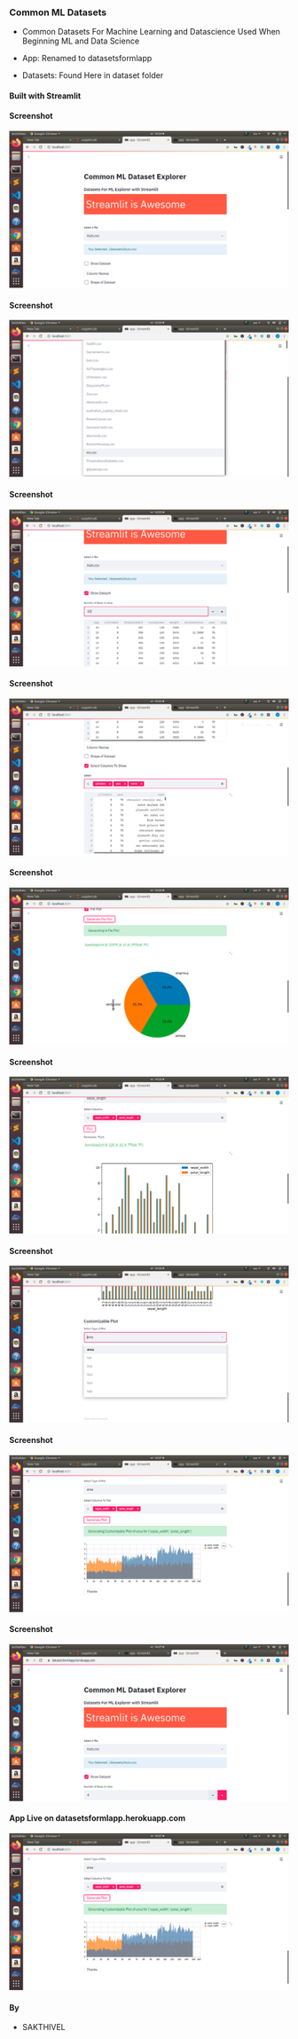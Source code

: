 ### Common ML Datasets

+ Common Datasets For Machine Learning and Datascience Used When Beginning ML and Data Science

+ App: Renamed to datasetsformlapp
+ Datasets: Found Here in dataset folder

#### Built with Streamlit

#### Screenshot
![](images/app_images02.png)

#### Screenshot
![](images/app_images03.png)

#### Screenshot
![](images/app_images04.png)

#### Screenshot
![](images/app_images05.png)

#### Screenshot
![](images/app_images06.png)

#### Screenshot
![](images/app_images07.png)

#### Screenshot
![](images/app_images08.png)

#### Screenshot
![](images/app_images09.png)

#### Screenshot
![](images/app_images10.png)

#### App Live on datasetsformlapp.herokuapp.com
![](images/app_images09.png)



#### By
+ SAKTHIVEL